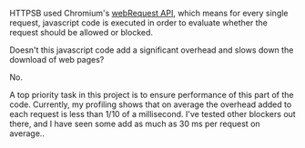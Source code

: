 HTTPSB used Chromium's [webRequest API](http://developer.chrome.com/extensions/webRequest.html), which means for every single request, javascript code is executed in order to evaluate whether the request should be allowed or blocked.

Doesn't this javascript code add a significant overhead and slows down the download of web pages?

No.

A top priority task in this project is to ensure performance of this part of the code. Currently, my profiling  shows that on average the overhead added to each request is less than 1/10 of a millisecond. I've tested other blockers out there, and I have seen some add as much as 30 ms per request on average..